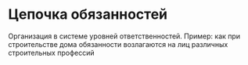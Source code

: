 # Цепочка обязанностей
Организация в системе уровней ответственностей. 
Пример: как при строительстве дома обязанности возлагаются на лиц различных строительных профессий

